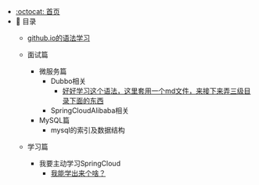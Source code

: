 - [:octocat: 首页](/README)
- :memo: 目录
   - [github.io的语法学习](github.io的语法学习)
   - 面试篇
       - 微服务篇
            - Dubbo相关
                - [好好学习这个语法，这里套用一个md文件，来接下来弄三级目录下面的东西](2021-08-27-技术调研IDEA插件怎么开发.md)
            - SpringCloudAlibaba相关  
       - MySQL篇
            - mysql的索引及数据结构   
     
   - 学习篇
       - 我要主动学习SpringCloud
            - [我能学出来个啥？]()